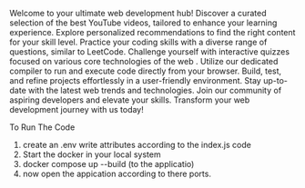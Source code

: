 Welcome to your ultimate web development hub!
Discover a curated selection of the best YouTube videos, tailored to enhance your learning experience.
Explore personalized recommendations to find the right content for your skill level.
Practice your coding skills with a diverse range of questions, similar to LeetCode.
Challenge yourself with interactive quizzes focused on various core technologies of the web .
Utilize our dedicated compiler to run and execute code directly from your browser.
Build, test, and refine projects effortlessly in a user-friendly environment.
Stay up-to-date with the latest web trends and technologies.
Join our community of aspiring developers and elevate your skills.
Transform your web development journey with us today!

To Run The Code
1. create an .env write attributes according to the index.js code
2. Start the docker in your local system
3. docker compose up --build  (to the applicatio)
4. now open the appication according to there ports.

